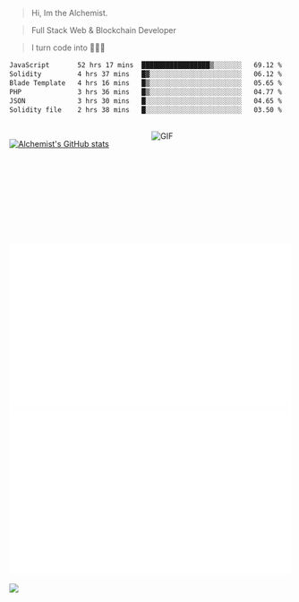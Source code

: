 > Hi, Im the Alchemist.

> Full Stack Web & Blockchain Developer

> I turn code into 💎💎💎

<!--START_SECTION:waka-->

```text
JavaScript       52 hrs 17 mins  █████████████████▒░░░░░░░   69.12 %
Solidity         4 hrs 37 mins   █▓░░░░░░░░░░░░░░░░░░░░░░░   06.12 %
Blade Template   4 hrs 16 mins   █▒░░░░░░░░░░░░░░░░░░░░░░░   05.65 %
PHP              3 hrs 36 mins   █▒░░░░░░░░░░░░░░░░░░░░░░░   04.77 %
JSON             3 hrs 30 mins   █░░░░░░░░░░░░░░░░░░░░░░░░   04.65 %
Solidity file    2 hrs 38 mins   █░░░░░░░░░░░░░░░░░░░░░░░░   03.50 %
```

<!--END_SECTION:waka-->


<br />

<img align="right" alt="GIF" src="https://user-images.githubusercontent.com/5355808/139111924-210cc6fa-9fb1-4dac-929d-6324a5836a92.gif" width="250" height="200" />

[![Alchemist's GitHub stats](https://github-readme-stats.vercel.app/api?username=DrMaxis&show_icons=true&theme=outrun&count_private=true)](#)

![](https://raw.githubusercontent.com/DrMaxis/github-stats-transparent/output/generated/overview.svg)
![](https://raw.githubusercontent.com/DrMaxis/github-stats-transparent/output/generated/languages.svg)

 
<a href="https://count.getloli.com/"><img src="https://count.getloli.com/get/@:maxis-the-alchemist?theme=rule34"></a>
<!-- https://count.getloli.com/get/@alchemist?theme=rule34 -->
<br>


